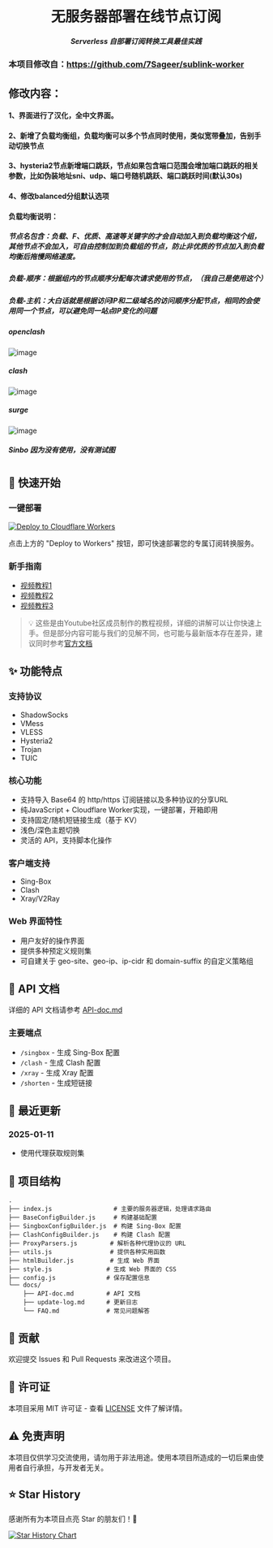 <div align="center">
  <h1><b>无服务器部署在线节点订阅</b></h1>
  <h5><i>Serverless 自部署订阅转换工具最佳实践</i></h5>


  
</div>

### 本项目修改自：https://github.com/7Sageer/sublink-worker

## 修改内容：

#### 1、界面进行了汉化，全中文界面。

#### 2、新增了负载均衡组，负载均衡可以多个节点同时使用，类似宽带叠加，告别手动切换节点
   
#### 3、hysteria2节点新增端口跳跃，节点如果包含端口范围会增加端口跳跃的相关参数，比如伪装地址sni、udp、端口号随机跳跃、端口跳跃时间(默认30s)

#### 4、修改balanced分组默认选项



####  负载均衡说明：

##### 节点名包含：负载、F、优质、高速等关键字的才会自动加入到负载均衡这个组，其他节点不会加入，可自由控制加到负载组的节点，防止非优质的节点加入到负载均衡后拖慢网络速度。

##### 负载-顺序：根据组内的节点顺序分配每次请求使用的节点，（我自己是使用这个）

##### 负载-主机：大白话就是根据访问IP和二级域名的访问顺序分配节点，相同的会使用同一个节点，可以避免同一站点IP变化的问题

##### openclash
![image](https://github.com/user-attachments/assets/82673b08-c483-4dbc-85b3-cb842f784c49)

##### clash
![image](https://github.com/user-attachments/assets/5cde13ab-2db5-4131-b51c-9018b7c52da0)


##### surge

![image](https://github.com/user-attachments/assets/374df543-7c0c-4682-94e6-6f9a254765e9)

##### Sinbo 因为没有使用，没有测试图
#

## 🚀 快速开始

### 一键部署
<p>
    <a href="https://deploy.workers.cloudflare.com/?url=https://github.com/usjinbao/sublink-worker">
      <img src="https://deploy.workers.cloudflare.com/button" alt="Deploy to Cloudflare Workers"/>
    </a>
  </p>
点击上方的 "Deploy to Workers" 按钮，即可快速部署您的专属订阅转换服务。

### 新手指南
- [视频教程1](https://www.youtube.com/watch?v=ZTgDm4qReyA)
- [视频教程2](https://www.youtube.com/watch?v=_1BfM2Chn7w)
- [视频教程3](https://www.youtube.com/watch?v=7abmWqCXPR8)

> 💡 这些是由Youtube社区成员制作的教程视频，详细的讲解可以让你快速上手。但是部分内容可能与我们的见解不同，也可能与最新版本存在差异，建议同时参考[官方文档](/docs)

## ✨ 功能特点

### 支持协议
- ShadowSocks
- VMess
- VLESS
- Hysteria2
- Trojan
- TUIC

### 核心功能
- 支持导入 Base64 的 http/https 订阅链接以及多种协议的分享URL
- 纯JavaScript + Cloudflare Worker实现，一键部署，开箱即用
- 支持固定/随机短链接生成（基于 KV）
- 浅色/深色主题切换
- 灵活的 API，支持脚本化操作

### 客户端支持
- Sing-Box
- Clash
- Xray/V2Ray

### Web 界面特性
- 用户友好的操作界面
- 提供多种预定义规则集
- 可自建关于 geo-site、geo-ip、ip-cidr 和 domain-suffix 的自定义策略组

## 📖 API 文档

详细的 API 文档请参考 [API-doc.md](/docs/API-doc.md)

### 主要端点
- `/singbox` - 生成 Sing-Box 配置
- `/clash` - 生成 Clash 配置
- `/xray` - 生成 Xray 配置
- `/shorten` - 生成短链接

## 📝 最近更新

### 2025-01-11

- 使用代理获取规则集

## 🔧 项目结构

```
.
├── index.js                 # 主要的服务器逻辑，处理请求路由
├── BaseConfigBuilder.js     # 构建基础配置
├── SingboxConfigBuilder.js  # 构建 Sing-Box 配置
├── ClashConfigBuilder.js    # 构建 Clash 配置
├── ProxyParsers.js         # 解析各种代理协议的 URL
├── utils.js                # 提供各种实用函数
├── htmlBuilder.js          # 生成 Web 界面
├── style.js               # 生成 Web 界面的 CSS
├── config.js              # 保存配置信息
└── docs/
    ├── API-doc.md         # API 文档
    ├── update-log.md      # 更新日志
    └── FAQ.md             # 常见问题解答
```

## 🤝 贡献

欢迎提交 Issues 和 Pull Requests 来改进这个项目。

## 📄 许可证

本项目采用 MIT 许可证 - 查看 [LICENSE](LICENSE) 文件了解详情。

## ⚠️ 免责声明

本项目仅供学习交流使用，请勿用于非法用途。使用本项目所造成的一切后果由使用者自行承担，与开发者无关。

## ⭐ Star History

感谢所有为本项目点亮 Star 的朋友们！🌟

[![Star History Chart](https://api.star-history.com/svg?repos=7Sageer/sublink-worker&type=Date)](https://star-history.com/#7Sageer/sublink-worker&Date)
